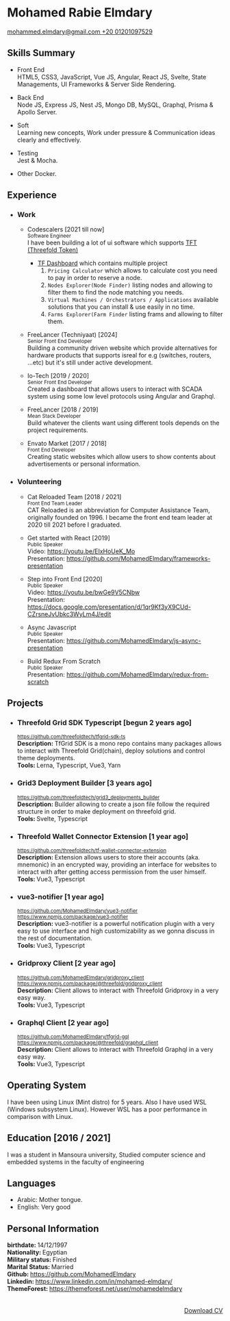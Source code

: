 # Mohamed Rabie Elmdary

<a href="mailto:mohammed.elmdary@gmail.com" target="_blank">
mohammed.elmdary@gmail.com  
</a>  
<a href="tel:01201097529" target="_blank">
+20 01201097529
</a>

## Skills Summary

- Front End  
  HTML5, CSS3, JavaScript, Vue JS, Angular, React JS, Svelte, State Managements, UI Frameworks & Server Side Rendering.

- Back End  
  Node JS, Express JS, Nest JS, Mongo DB, MySQL, Graphql, Prisma & Apollo Server.

- Soft  
  Learning new concepts, Work under pressure & Communication ideas clearly and effectively.

- Testing  
  Jest & Mocha.

- Other
  Docker.

## Experience

- ### Work

  - Codescalers [2021 till now]  
    <sup>Software Engineer</sup>  
    I have been building a lot of ui software which supports <a href="https://coinmarketcap.com/currencies/threefold/" target="_blank">TFT (Threefold Token)</a>

    - <a href="https://dashboard.dev.grid.tf/" target="_blank">TF Dashboard</a> which contains multiple project
      1. `Pricing Calculator` which allows to calculate cost you need to pay in order to reserve a node.
      2. `Nodes Explorer(Node Finder)` listing nodes and allowing to filter them to find the node matching you needs.
      3. `Virtual Machines / Orchestrators / Applications` available solutions that you can install & use easily in no time.
      4. `Farms Explorer(Farm Finder` listing frams and allowing to filter them.

  - FreeLancer (Techniyaat) [2024]  
    <sup>Senior Front End Developer</sup>  
    Building a community driven website which provide alternatives for hardware products that supports isreal for e.g (switches, routers, ...etc) but it's still under active development.

  - Io-Tech [2019 / 2020]  
     <sup>Senior Front End Developer</sup>  
     Created a dashboard that allows users to interact with SCADA system using some low level protocols using Angular and Graphql.

  - FreeLancer [2018 / 2019]  
    <sup>Mean Stack Developer</sup>  
    Build whatever the clients want using different tools depends on the project requirements.

  - Envato Market [2017 / 2018]  
     <sup>Front End Developer</sup>  
     Creating static websites which allow users to show contents about advertisements or personal information.

- ### Volunteering

  - Cat Reloaded Team [2018 / 2021]  
    <sup>Front End Team Leader</sup>  
    CAT Reloaded is an abbreviation for Computer Assistance Team, originally founded on 1996. I became the front end team leader at 2020 till 2021 before I graduated.

  - Get started with React [2019]  
    <sup>Public Speaker</sup>  
    Video: <a href="https://youtu.be/EIxHoUeK_Mo" target="_blank">
    https://youtu.be/EIxHoUeK_Mo
    </a>  
    Presentation: <a href="https://github.com/MohamedElmdary/frameworks-presentation" target="_blank">
    https://github.com/MohamedElmdary/frameworks-presentation
    </a>

  - Step into Front End [2020]  
    <sup>Public Speaker</sup>  
    Video: <a href="https://youtu.be/bwGe9V5CNbw" target="_blank">
    https://youtu.be/bwGe9V5CNbw
    </a>  
    Presentation: <a href="https://docs.google.com/presentation/d/1qr9Kf3yX9CUd-CZrsneJvUbkc3WyLm4J/edit" target="_blank">
    https://docs.google.com/presentation/d/1qr9Kf3yX9CUd-CZrsneJvUbkc3WyLm4J/edit
    </a>

  - Async Javascript  
    <sup>Public Speaker</sup>  
    Presentation: <a href="https://github.com/MohamedElmdary/js-async-presentation" target="_blank">
    https://github.com/MohamedElmdary/js-async-presentation
    </a>

  - Build Redux From Scratch  
    <sup>Public Speaker</sup>  
    Presentation: <a href="https://github.com/MohamedElmdary/redux-from-scratch" target="_blank">
    https://github.com/MohamedElmdary/redux-from-scratch
    </a>

## Projects

- ### Threefold Grid SDK Typescript [begun 2 years ago]

  <sup><a href="https://github.com/threefoldtech/tfgrid-sdk-ts" target="_blank">
  https://github.com/threefoldtech/tfgrid-sdk-ts
  </a></sup>  
  <strong>Description: </strong>TfGrid SDK is a mono repo contains many packages allows to interact with Threefold Grid(chain), deploy solutions and control theme deployments.  
  <strong>Tools: </strong>Lerna, Typescript, Vue3, Yarn

- ### Grid3 Deployment Builder [3 years ago]

  <sup><a href="https://github.com/threefoldtech/grid3_deployments_builder" target="_blank">
  https://github.com/threefoldtech/grid3_deployments_builder
  </a></sup>  
  <strong>Description: </strong>Builder allowing to create a json file follow the required structure in order to make deployment on threefold grid.  
  <strong>Tools: </strong>Svelte, Typescript

- ### Threefold Wallet Connector Extension [1 year ago]

  <sup><a href="https://github.com/threefoldtech/tf-wallet-connector-extension" target="_blank">
  https://github.com/threefoldtech/tf-wallet-connector-extension
  </a></sup>  
  <strong>Description: </strong>Extension allows users to store their accounts (aka. mnemonic) in an encrypted way, providing an interface for websites to interact with after getting access permission from the user himself.  
  <strong>Tools: </strong>Vue3, Typescript

- ### vue3-notifier [1 year ago]

  <sup><a href="https://github.com/MohamedElmdary/vue3-notifier" target="_blank">
  https://github.com/MohamedElmdary/vue3-notifier
  </a></sup>  
  <sup><a href="https://www.npmjs.com/package/vue3-notifier" target="_blank">
  https://www.npmjs.com/package/vue3-notifier
  </a></sup>  
  <strong>Description: </strong>vue3-notifier is a powerful notification plugin with a very easy to use interface and high customizability as we gonna discuss in the rest of documentation.  
  <strong>Tools: </strong>Vue3, Typescript

- ### Gridproxy Client [2 year ago]

  <sup><a href="https://github.com/MohamedElmdary/gridproxy_client" target="_blank">
  https://github.com/MohamedElmdary/gridproxy_client
  </a></sup>  
  <sup><a href="https://www.npmjs.com/package/@threefold/gridproxy_client" target="_blank">
  https://www.npmjs.com/package/@threefold/gridproxy_client
  </a></sup>  
  <strong>Description: </strong>Client allows to interact with Threefold Gridproxy in a very easy way.  
  <strong>Tools: </strong>Vue3, Typescript

- ### Graphql Client [2 year ago]
  <sup><a href="https://github.com/MohamedElmdary/tfgrid-gql" target="_blank">
  https://github.com/MohamedElmdary/tfgrid-gql
  </a></sup>  
  <sup><a href="https://www.npmjs.com/package/@threefold/graphql_client" target="_blank">
  https://www.npmjs.com/package/@threefold/graphql_client
  </a></sup>  
  <strong>Description: </strong>Client allows to interact with Threefold Graphql in a very easy way.  
  <strong>Tools: </strong>Vue3, Typescript

## Operating System

I have been using Linux (Mint distro) for 5 years. Also I have used WSL (Windows subsystem Linux). However WSL has a poor performance in comparison with Linux.

## Education [2016 / 2021]

I was a student in Mansoura university, Studied computer science and embedded systems in the faculty of engineering

## Languages

- Arabic: Mother tongue.
- English: Very good

## Personal Information

<strong>birthdate: </strong>14/12/1997  
<strong>Nationality: </strong>Egyptian  
<strong>Military status: </strong>Finished  
<strong>Marital Status: </strong>Married  
<strong>Github: </strong><a href="https://github.com/MohamedElmdary" target="_blank">https://github.com/MohamedElmdary</a>  
<strong>Linkedin: </strong><a href="https://www.linkedin.com/in/mohamed-elmdary/" target="_blank">https://www.linkedin.com/in/mohamed-elmdary/</a>  
<strong>ThemeForest: </strong><a href="https://themeforest.net/user/mohamedelmdary" target="_blank">https://themeforest.net/user/mohamedelmdary</a>
<br />
<br />
<br />
<a style="float: right" href="https://raw.githubusercontent.com/MohamedElmdary/cv/master/cv.pdf" target="_blank" download>
Download CV
</a>
